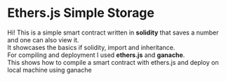 # Ethers.js Simple Storage 
Hi!
This is a simple smart contract written in **solidity** that saves a number and one can also view it.  
It showcases the basics if solidity, import and inheritance.  
For compiling and deployment I used **ethers.js** and **ganache**.   
This shows how to compile a smart contract with ethers.js and deploy on local machine using ganache
